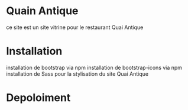 # Quain Antique

ce site est un site vitrine pour le restaurant Quai Antique

# Installation

installation de bootstrap via npm
installation de bootstrap-icons via npm
installation de Sass pour la stylisation du site Quai Antique

# Depoloiment
